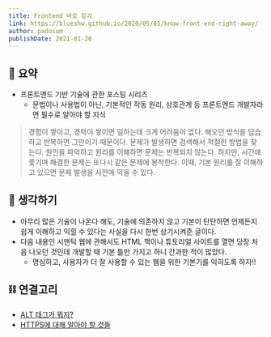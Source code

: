 ```yaml
---
title: Frontend 바로 알기
link: https://blueshw.github.io/2020/05/05/know-front-end-right-away/
author: padosum
publishDate: 2021-01-20
---
```

## 📝 요약 
- 프론트엔드 기반 기술에 관한 포스팅 시리즈  
  - 문법이나 사용법이 아닌, 기본적인 작동 원리, 상호관계 등 프론트엔드 개발자라면 필수로 알아야 할 지식  

> 경험이 쌓이고, 경력이 쌓이면 일하는데 크게 어려움이 없다. 해오던 방식을 답습하고 반복하면 그만이기 때문이다. 문제가 발생하면 검색해서 적절한 방법을 찾는다. 원인을 파악하고 원리를 이해하면 문제는 반복되지 않는다. 하지만, 시간에 쫓기며 해결한 문제는 또다시 같은 문제에 봉착한다. 이때, 기본 원리를 잘 이해하고 있으면 문제 발생을 사전에 막을 수 있다.  


## 🤔 생각하기 
- 아무리 많은 기술이 나온다 해도, 기술에 의존하지 않고 기본이 탄탄하면 언제든지 쉽게 이해하고 익힐 수 있다는 사실을 다시 한번 상기시켜준 글이다.  
- 다음 내용인 시맨틱 웹에 관해서도 HTML 책이나 튜토리얼 사이트를 열면 당장 처음 나오던 것인데 개발할 때 기본 틀만 가지고 하니 간과한 적이 많았다.  
  - 명심하고, 사용자가 더 잘 사용할 수 있는 웹을 위한 기본기를 익히도록 하자!!  


## ⛓ 연결고리  
- [ALT 태그가 뭐지?](../Dev/what-is-an-alt-tag-and-how-should-you-use-it)
- [HTTPS에 대해 알아야 할 것들](../Dev/about-https)
